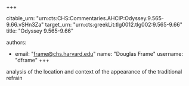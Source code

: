 +++


citable_urn: "urn:cts:CHS:Commentaries.AHCIP:Odyssey.9.565-9.66.vSHn3Za"
target_urn: "urn:cts:greekLit:tlg0012.tlg002:9.565-9.66"
title: "Odyssey 9.565-9.66"

authors:
- email: "frame@chs.harvard.edu"
  name: "Douglas Frame"
  username: "dframe"
+++

<p>analysis of the location and context of the appearance of the traditional refrain</p>